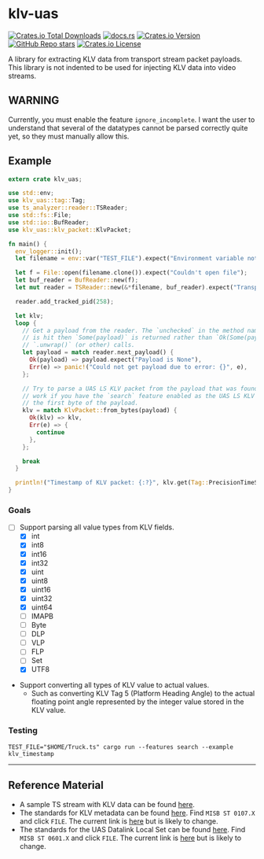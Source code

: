 # klv-uas

[![Crates.io Total Downloads](https://img.shields.io/crates/d/klv-uas)](https://crates.io/crates/klv-uas)
[![docs.rs](https://img.shields.io/docsrs/klv-uas)](https://docs.rs/klv-uas)
[![Crates.io Version](https://img.shields.io/crates/v/klv-uas)](https://crates.io/crates/klv-uas/versions)
[![GitHub Repo stars](https://img.shields.io/github/stars/GrimOutlook/klv-uas)](https://github.com/GrimOutlook/klv-uas)
[![Crates.io License](https://img.shields.io/crates/l/klv-uas)](../LICENSE)

A library for extracting KLV data from transport stream packet payloads. This library is not
indented to be used for injecting KLV data into video streams.

## WARNING

Currently, you must enable the feature `ignore_incomplete`. I want the user to understand that several of the datatypes
cannot be parsed correctly quite yet, so they must manually allow this.

## Example

```rust
extern crate klv_uas;

use std::env;
use klv_uas::tag::Tag;
use ts_analyzer::reader::TSReader;
use std::fs::File;
use std::io::BufReader;
use klv_uas::klv_packet::KlvPacket;

fn main() {
  env_logger::init();
  let filename = env::var("TEST_FILE").expect("Environment variable not set");

  let f = File::open(filename.clone()).expect("Couldn't open file");
  let buf_reader = BufReader::new(f);
  let mut reader = TSReader::new(&*filename, buf_reader).expect("Transport Stream file contains no SYNC bytes.");

  reader.add_tracked_pid(258);

  let klv;
  loop {
    // Get a payload from the reader. The `unchecked` in the method name means that if an error
    // is hit then `Some(payload)` is returned rather than `Ok(Some(payload))` in order to reduce
    // `.unwrap()` (or other) calls.
    let payload = match reader.next_payload() {
      Ok(payload) => payload.expect("Payload is None"),
      Err(e) => panic!("Could not get payload due to error: {}", e),
    };

    // Try to parse a UAS LS KLV packet from the payload that was found. This will likely only
    // work if you have the `search` feature enabled as the UAS LS KLV record does not start at
    // the first byte of the payload.
    klv = match KlvPacket::from_bytes(payload) {
      Ok(klv) => klv,
      Err(e) => {
        continue
      },
    };

    break
  }

  println!("Timestamp of KLV packet: {:?}", klv.get(Tag::PrecisionTimeStamp).unwrap());
}
```

### Goals

- [ ] Support parsing all value types from KLV fields.
  - [x] int
  - [x] int8
  - [x] int16
  - [x] int32
  - [x] uint
  - [x] uint8
  - [x] uint16
  - [x] uint32
  - [x] uint64
  - [ ] IMAPB
  - [ ] Byte
  - [ ] DLP
  - [ ] VLP
  - [ ] FLP
  - [ ] Set
  - [x] UTF8
- Support converting all types of KLV value to actual values.
  - Such as converting KLV Tag 5 (Platform Heading Angle) to the actual floating point angle represented by the integer
value stored in the KLV value.

### Testing

`TEST_FILE="$HOME/Truck.ts" cargo run --features search --example klv_timestamp`

---

## Reference Material

- A sample TS stream with KLV data can be found [here](https://www.arcgis.com/home/item.html?id=55ec6f32d5e342fcbfba376ca2cc409a).
- The standards for KLV metadata can be found [here](https://nsgreg.nga.mil/misb.jsp). Find `MISB ST 0107.X` and click `FILE`. The current link is [here](https://kubic-nsg-standards-nsgreg-nsgreg-files-6lxvt.s3.us-east-1.amazonaws.com/doc/Document/ST0107.5.pdf?X-Amz-Algorithm=AWS4-HMAC-SHA256&X-Amz-Credential=AKIAVXR7TTKDX37WLG6Z%2F20240530%2Fus-east-1%2Fs3%2Faws4_request&X-Amz-Date=20240530T191903Z&X-Amz-Expires=7200&X-Amz-SignedHeaders=host&response-cache-control=7200&response-content-disposition=inline&response-content-type=application%2Fpdf&X-Amz-Signature=6f5bea7707638df7b9bd51389eca587021b89c22a851be32113f66acf42bcdfc) but is likely to change.
- The standards for the UAS Datalink Local Set can be found [here](https://nsgreg.nga.mil/misb.jsp). Find `MISB ST 0601.X` and click `FILE`. The current link is [here](https://kubic-nsg-standards-nsgreg-nsgreg-files-6lxvt.s3.us-east-1.amazonaws.com/doc/Document/ST0601.19.pdf?X-Amz-Algorithm=AWS4-HMAC-SHA256&X-Amz-Credential=AKIAVXR7TTKDX37WLG6Z%2F20240530%2Fus-east-1%2Fs3%2Faws4_request&X-Amz-Date=20240530T191903Z&X-Amz-Expires=7200&X-Amz-SignedHeaders=host&response-cache-control=7200&response-content-disposition=inline&response-content-type=application%2Fpdf&X-Amz-Signature=6d80dcb5bae2542423382f17ec4c2ba23366c1378ccc33abf55ccf39dac7b1f0) but is likely to change.
